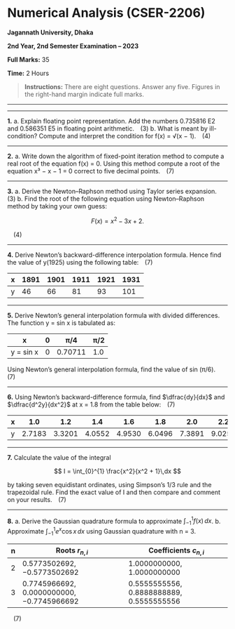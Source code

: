 # Numerical Analysis (CSER-2206)

**Jagannath University, Dhaka**

**2nd Year, 2nd Semester Examination – 2023**

**Full Marks:** 35 

**Time:** 2 Hours

> **Instructions:** There are eight questions. Answer any five. Figures in the right-hand margin indicate full marks.

---

---

**1.**
a. Explain floating point representation. Add the numbers 0.735816 E2 and 0.586351 E5 in floating point arithmetic. (3)
b. What is meant by ill-condition? Compute and interpret the condition for f(x) = √(x − 1). (4)

---

**2.**
a. Write down the algorithm of fixed-point iteration method to compute a real root of the equation f(x) = 0. Using this method compute a root of the equation x³ − x − 1 = 0 correct to five decimal points. (7)

---

**3.**
a. Derive the Newton–Raphson method using Taylor series expansion. (3)
b. Find the root of the following equation using Newton–Raphson method by taking your own guess:

$$
F(x) = x^2 - 3x + 2.
$$

 (4)

---

**4.**
Derive Newton’s backward-difference interpolation formula. Hence find the value of y(1925) using the following table: (7)

| x | 1891 | 1901 | 1911 | 1921 | 1931 |
| - | ---- | ---- | ---- | ---- | ---- |
| y | 46   | 66   | 81   | 93   | 101  |

---

**5.**
Derive Newton’s general interpolation formula with divided differences. The function y = sin x is tabulated as:

| x         | 0 | π/4     | π/2 |
| --------- | - | ------- | --- |
| y = sin x | 0 | 0.70711 | 1.0 |

Using Newton’s general interpolation formula, find the value of sin (π/6). (7)

---

**6.**
Using Newton’s backward-difference formula, find $\dfrac{dy}{dx}$ and $\dfrac{d^2y}{dx^2}$ at x = 1.8 from the table below: (7)

| x | 1.0    | 1.2    | 1.4    | 1.6    | 1.8    | 2.0    | 2.2    |
| - | ------ | ------ | ------ | ------ | ------ | ------ | ------ |
| y | 2.7183 | 3.3201 | 4.0552 | 4.9530 | 6.0496 | 7.3891 | 9.0250 |

---

**7.**
Calculate the value of the integral

$$
I = \int_{0}^{1} \frac{x^2}{x^2 + 1}\,dx
$$

by taking seven equidistant ordinates, using Simpson’s 1/3 rule and the trapezoidal rule. Find the exact value of I and then compare and comment on your results. (7)

---

**8.**
a. Derive the Gaussian quadrature formula to approximate $\displaystyle\int_{-1}^{1} f(x)\,dx$.
b. Approximate $\displaystyle\int_{-1}^{1} e^x \cos x\,dx$ using Gaussian quadrature with n = 3.

| n | Roots $r_{n,i}$                           | Coefficients $c_{n,i}$                   |
| - | ----------------------------------------- | ---------------------------------------- |
| 2 | 0.5773502692, −0.5773502692               | 1.0000000000, 1.0000000000               |
| 3 | 0.7745966692, 0.0000000000, −0.7745966692 | 0.5555555556, 0.8888888889, 0.5555555556 |

 (7)
